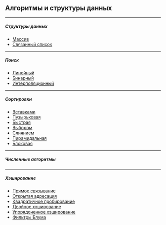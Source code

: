 ## Алгоритмы и структуры данных
***
##### Структуры данных
  * [Массив](https://github.com/vktadm/algorithms/tree/master/data_structures/array)
  * [Связанный список](https://github.com/vktadm/algorithms/tree/master/data_structures/linked_list)
***
##### Поиск
  * [Линейный](https://github.com/vktadm/algorithms/blob/master/search/linear.py)
  * [Бинарный](https://github.com/vktadm/algorithms/blob/master/search/binary.py)
  * [Интерполяционный](https://github.com/vktadm/algorithms/blob/master/search/interpolation.py)
***
##### Сортировки
  * [Вставками](https://github.com/vktadm/algorithms/blob/master/sorting/insertionsort.py)
  * [Пузырьковая](https://github.com/vktadm/algorithms/blob/master/sorting/bubblesort.py)
  * [Быстрая](https://github.com/vktadm/algorithms/blob/master/sorting/quicksort.py)
  * [Выбором](https://github.com/vktadm/algorithms/blob/master/sorting/sorting_by_choice.py)
  * [Слиянием](https://github.com/vktadm/algorithms/blob/master/sorting/mergesorting.py)
  * [Пирамидальная](https://github.com/vktadm/algorithms/blob/master/sorting/piramid_sorting.py)
  * [Блоковая](https://github.com/vktadm/algorithms/blob/master/sorting/blocksorting.py)
***
##### Численные алгоритмы
***
##### Хэширование
  * [Прямое связывание]()
  * [Открытая адресация]()
  * [Квадратичное пробирование]()
  * [Двойное хэширование]()
  * [Упорядоченное хэширование]()
  * [Фильтры Блума]()
